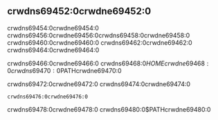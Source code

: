 <!-- Old link, do not remove -->
<a id="installing-binaries-from-cratesio-with-cargo-install"></a>

## crwdns69452:0crwdne69452:0

crwdns69454:0crwdne69454:0 crwdns69456:0crwdne69456:0<!-- ignore -->crwdns69458:0crwdne69458:0 crwdns69460:0crwdne69460:0 crwdns69462:0crwdne69462:0 crwdns69464:0crwdne69464:0

crwdns69466:0crwdne69466:0 crwdns69468:0$HOMEcrwdne69468:0 crwdns69470:0$PATHcrwdne69470:0

crwdns69472:0crwdne69472:0 crwdns69474:0crwdne69474:0

<!-- manual-regeneration
cargo install something you don't have, copy relevant output below
-->

```console
crwdns69476:0crwdne69476:0
```

crwdns69478:0crwdne69478:0 crwdns69480:0$PATHcrwdne69480:0
